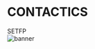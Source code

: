 # CONTACTICS
SETFP <br/>
![banner](https://user-images.githubusercontent.com//HugoAr10/CONTACTICS/master/Assets/Img/GH/Interfaz.PNG)

